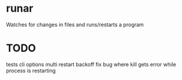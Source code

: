 # runar
Watches for changes in files and runs/restarts a program


# TODO
tests
cli options
multi restart backoff
fix bug where kill gets error while process is restarting
